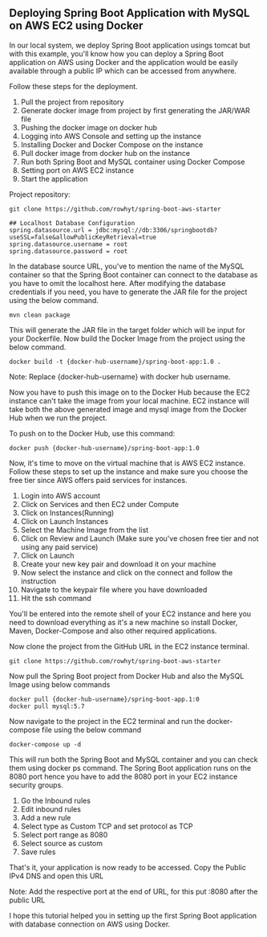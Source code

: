 ## Deploying Spring Boot Application with MySQL on AWS EC2 using Docker

In our local system, we deploy Spring Boot application usings tomcat but with this example, you'll know how you can deploy a Spring Boot application on AWS using Docker and the application would be easily available through a public IP which can be accessed from anywhere.
 
Follow these steps for the deployment.

1. Pull the project from repository
2. Generate docker image from project by first generating the JAR/WAR file
3. Pushing the docker image on docker hub
4. Logging into AWS Console and setting up the instance
5. Installing Docker and Docker Compose on the instance
6. Pull docker image from docker hub on the instance
7. Run both Spring Boot and MySQL container using Docker Compose
8. Setting port on AWS EC2 instance
9. Start the application

Project repository:

```
git clone https://github.com/rowhyt/spring-boot-aws-starter
```

```
## Localhost Database Configuration
spring.datasource.url = jdbc:mysql://db:3306/springbootdb?useSSL=false&allowPublicKeyRetrieval=true
spring.datasource.username = root
spring.datasource.password = root
```

In the database source URL, you've to mention the name of the MySQL container so that the Spring Boot container can connect to the database as you have to omit the localhost here. After modifying the database credentials if you need, you have to generate the JAR file for the project using the below command.

```
mvn clean package
```

This will generate the JAR file in the target folder which will be input for your Dockerfile. Now build the Docker Image from the project using the below command.

```
docker build -t {docker-hub-username}/spring-boot-app:1.0 .
```

Note: Replace {docker-hub-username} with docker hub username.

Now you have to push this image on to the Docker Hub because the EC2 instance can't take the image from your local machine. EC2 instance will take both the above generated image and mysql image from the Docker Hub when we run the project.

To push on to the Docker Hub, use this command:

```
docker push {docker-hub-username}/spring-boot-app:1.0
```

Now, it's time to move on the virtual machine that is AWS EC2 instance. Follow these steps to set up the instance and make sure you choose the free tier since AWS offers paid services for instances.

1. Login into AWS account
2. Click on Services and then EC2 under Compute
3. Click on Instances(Running)
4. Click on Launch Instances
5. Select the Machine Image from the list
6. Click on Review and Launch (Make sure you've chosen free tier and not using any paid service)
7. Click on Launch
8. Create your new key pair and download it on your machine
9. Now select the instance and click on the connect and follow the instruction
10. Navigate to the keypair file where you have downloaded
11. Hit the ssh command

You'll be entered into the remote shell of your EC2 instance and here you need to download everything as it's a new machine so install Docker, Maven, Docker-Compose and also other required applications.

Now clone the project from the GitHub URL in the EC2 instance terminal.

```
git clone https://github.com/rowhyt/spring-boot-aws-starter
```

Now pull the Spring Boot project from Docker Hub and also the MySQL Image using below commands

```
docker pull {docker-hub-username}/spring-boot-app.1:0
docker pull mysql:5.7
```

Now navigate to the project in the EC2 terminal and run the docker-compose file using the below command

```
docker-compose up -d
```

This will run both the Spring Boot and MySQL container and you can check them using docker ps command. The Spring Boot application runs on the 8080 port hence you have to add the 8080 port in your EC2 instance security groups.

1. Go the Inbound rules
2. Edit inbound rules
3. Add a new rule
4. Select type as Custom TCP and set protocol as TCP
6. Select port range as 8080
7. Select source as custom
8. Save rules

That's it, your application is now ready to be accessed. Copy the Public IPv4 DNS and open this URL

Note: Add the respective port at the end of URL, for this put :8080 after the public URL

I hope this tutorial helped you in setting up the first Spring Boot application with database connection on AWS using Docker.
